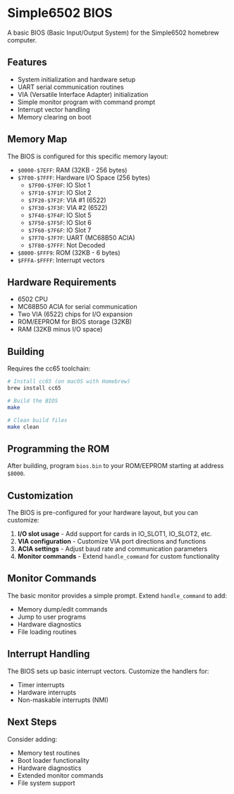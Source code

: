 # Simple6502 BIOS

A basic BIOS (Basic Input/Output System) for the Simple6502 homebrew computer.

## Features

- System initialization and hardware setup
- UART serial communication routines
- VIA (Versatile Interface Adapter) initialization
- Simple monitor program with command prompt
- Interrupt vector handling
- Memory clearing on boot

## Memory Map

The BIOS is configured for this specific memory layout:

- `$0000-$7EFF`: RAM (32KB - 256 bytes)
- `$7F00-$7FFF`: Hardware I/O Space (256 bytes)
  - `$7F00-$7F0F`: IO Slot 1
  - `$7F10-$7F1F`: IO Slot 2
  - `$7F20-$7F2F`: VIA #1 (6522)
  - `$7F30-$7F3F`: VIA #2 (6522)
  - `$7F40-$7F4F`: IO Slot 5
  - `$7F50-$7F5F`: IO Slot 6
  - `$7F60-$7F6F`: IO Slot 7
  - `$7F70-$7F7F`: UART (MC68B50 ACIA)
  - `$7F80-$7FFF`: Not Decoded
- `$8000-$FFF9`: ROM (32KB - 6 bytes)
- `$FFFA-$FFFF`: Interrupt vectors

## Hardware Requirements

- 6502 CPU
- MC68B50 ACIA for serial communication
- Two VIA (6522) chips for I/O expansion
- ROM/EEPROM for BIOS storage (32KB)
- RAM (32KB minus I/O space)

## Building

Requires the cc65 toolchain:

```bash
# Install cc65 (on macOS with Homebrew)
brew install cc65

# Build the BIOS
make

# Clean build files
make clean
```

## Programming the ROM

After building, program `bios.bin` to your ROM/EEPROM starting at address `$8000`.

## Customization

The BIOS is pre-configured for your hardware layout, but you can customize:

1. **I/O slot usage** - Add support for cards in IO_SLOT1, IO_SLOT2, etc.
2. **VIA configuration** - Customize VIA port directions and functions
3. **ACIA settings** - Adjust baud rate and communication parameters
4. **Monitor commands** - Extend `handle_command` for custom functionality

## Monitor Commands

The basic monitor provides a simple prompt. Extend `handle_command` to add:

- Memory dump/edit commands
- Jump to user programs
- Hardware diagnostics
- File loading routines

## Interrupt Handling

The BIOS sets up basic interrupt vectors. Customize the handlers for:

- Timer interrupts
- Hardware interrupts
- Non-maskable interrupts (NMI)

## Next Steps

Consider adding:

- Memory test routines
- Boot loader functionality
- Hardware diagnostics
- Extended monitor commands
- File system support